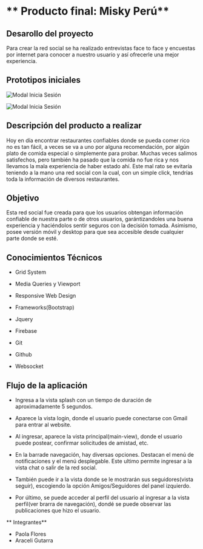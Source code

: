 # ** Producto final: Misky Perú**

## **Desarollo  del proyecto**

Para crear la red social se ha realizado entrevistas face to face y encuestas  por internet para conocer a nuestro usuario y así ofrecerle una mejor experiencia.

## **Prototipos iniciales**

![Modal Inicia Sesión](assets/img/prototipo.jpg)

![Modal Inicia Sesión](assets/img/imagen2.jpg)

## **Descripción del producto a realizar**

Hoy en día encontrar restaurantes confiables donde se pueda comer rico no es tan fácil, a veces  se va a uno por alguna recomendación, por algún plato de comida especial o simplemente para probar. Muchas veces salimos satisfechos, pero también ha pasado que la comida no fue rica y nos llevamos la mala experiencia de haber estado ahí.  Este mal rato se evitaría teniendo a la mano una red social con la cual, con un simple click, tendrías toda la información de diversos restaurantes.

## **Objetivo**

Esta red social fue creada para que los usuarios obtengan información confiable de nuestra parte o de otros usuarios, garántizandoles una buena experiencia y haciéndolos sentir seguros con la decisión tomada. Asimismo, posee versión móvil y desktop para que sea accesible desde cualquier parte donde se esté.

## **Conocimientos Técnicos**

* Grid System

* Media Queries y Viewport

* Responsive Web Design

* Frameworks(Bootstrap)

* Jquery

* Firebase

* Git

* Github

* Websocket

## **Flujo de la aplicación**

* Ingresa  a la vista splash con un tiempo de duración de aproximadamente 5 segundos.

* Aparece la vista login, donde el usuario puede conectarse con Gmail para entrar al website.

* Al ingresar, aparece la vista principal(main-view), donde el usuario puede postear, confirmar solicitudes de amistad, etc.

* En la barrade navegación, hay diversas opciones. Destacan el menú de notificaciones y el menú desplegable. Este ultimo permite ingresar a la vista chat o salir de la red social.

* También puede ir a la vista donde se le mostrarán sus seguidores(vista seguir), escogiendo la opción Amigos/Seguidores del panel izquierdo.

* Por último, se puede acceder al perfil del usuario al ingresar a la vista perfil(ver brarra de navegación), dondé se puede observar las publicaciones que hizo el usuario.

** Integrantes**

* Paola Flores
* Araceli Gutarra
